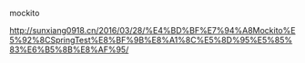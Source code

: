 
mockito

http://sunxiang0918.cn/2016/03/28/%E4%BD%BF%E7%94%A8Mockito%E5%92%8CSpringTest%E8%BF%9B%E8%A1%8C%E5%8D%95%E5%85%83%E6%B5%8B%E8%AF%95/